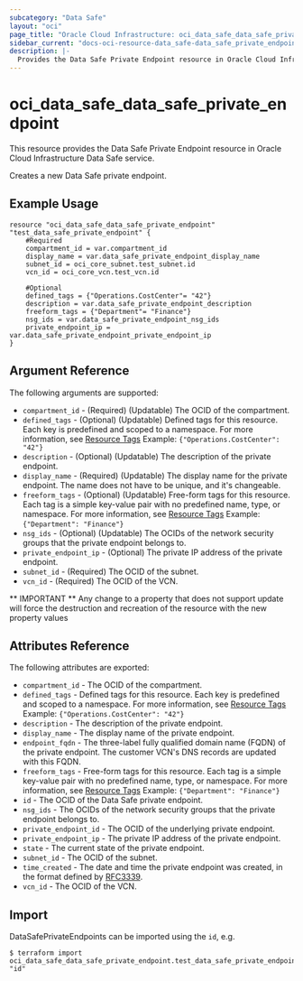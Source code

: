 ```yaml
---
subcategory: "Data Safe"
layout: "oci"
page_title: "Oracle Cloud Infrastructure: oci_data_safe_data_safe_private_endpoint"
sidebar_current: "docs-oci-resource-data_safe-data_safe_private_endpoint"
description: |-
  Provides the Data Safe Private Endpoint resource in Oracle Cloud Infrastructure Data Safe service
---
```


# oci_data_safe_data_safe_private_endpoint
This resource provides the Data Safe Private Endpoint resource in Oracle Cloud Infrastructure Data Safe service.

Creates a new Data Safe private endpoint.


## Example Usage

```hcl
resource "oci_data_safe_data_safe_private_endpoint" "test_data_safe_private_endpoint" {
	#Required
	compartment_id = var.compartment_id
	display_name = var.data_safe_private_endpoint_display_name
	subnet_id = oci_core_subnet.test_subnet.id
	vcn_id = oci_core_vcn.test_vcn.id

	#Optional
	defined_tags = {"Operations.CostCenter"= "42"}
	description = var.data_safe_private_endpoint_description
	freeform_tags = {"Department"= "Finance"}
	nsg_ids = var.data_safe_private_endpoint_nsg_ids
	private_endpoint_ip = var.data_safe_private_endpoint_private_endpoint_ip
}
```

## Argument Reference

The following arguments are supported:

* `compartment_id` - (Required) (Updatable) The OCID of the compartment.
* `defined_tags` - (Optional) (Updatable) Defined tags for this resource. Each key is predefined and scoped to a namespace. For more information, see [Resource Tags](https://docs.cloud.oracle.com/iaas/Content/General/Concepts/resourcetags.htm)  Example: `{"Operations.CostCenter": "42"}` 
* `description` - (Optional) (Updatable) The description of the private endpoint.
* `display_name` - (Required) (Updatable) The display name for the private endpoint. The name does not have to be unique, and it's changeable.
* `freeform_tags` - (Optional) (Updatable) Free-form tags for this resource. Each tag is a simple key-value pair with no predefined name, type, or namespace. For more information, see [Resource Tags](https://docs.cloud.oracle.com/iaas/Content/General/Concepts/resourcetags.htm)  Example: `{"Department": "Finance"}` 
* `nsg_ids` - (Optional) (Updatable) The OCIDs of the network security groups that the private endpoint belongs to. 
* `private_endpoint_ip` - (Optional) The private IP address of the private endpoint.
* `subnet_id` - (Required) The OCID of the subnet.
* `vcn_id` - (Required) The OCID of the VCN.


** IMPORTANT **
Any change to a property that does not support update will force the destruction and recreation of the resource with the new property values

## Attributes Reference

The following attributes are exported:

* `compartment_id` - The OCID of the compartment.
* `defined_tags` - Defined tags for this resource. Each key is predefined and scoped to a namespace. For more information, see [Resource Tags](https://docs.cloud.oracle.com/iaas/Content/General/Concepts/resourcetags.htm)  Example: `{"Operations.CostCenter": "42"}` 
* `description` - The description of the private endpoint.
* `display_name` - The display name of the private endpoint.
* `endpoint_fqdn` - The three-label fully qualified domain name (FQDN) of the private endpoint. The customer VCN's DNS records are updated with this FQDN.
* `freeform_tags` - Free-form tags for this resource. Each tag is a simple key-value pair with no predefined name, type, or namespace. For more information, see [Resource Tags](https://docs.cloud.oracle.com/iaas/Content/General/Concepts/resourcetags.htm)  Example: `{"Department": "Finance"}` 
* `id` - The OCID of the Data Safe private endpoint.
* `nsg_ids` - The OCIDs of the network security groups that the private endpoint belongs to. 
* `private_endpoint_id` - The OCID of the underlying private endpoint.
* `private_endpoint_ip` - The private IP address of the private endpoint. 
* `state` - The current state of the private endpoint.
* `subnet_id` - The OCID of the subnet.
* `time_created` - The date and time the private endpoint was created, in the format defined by [RFC3339](https://tools.ietf.org/html/rfc3339).
* `vcn_id` - The OCID of the VCN.

## Import

DataSafePrivateEndpoints can be imported using the `id`, e.g.

```
$ terraform import oci_data_safe_data_safe_private_endpoint.test_data_safe_private_endpoint "id"
```

